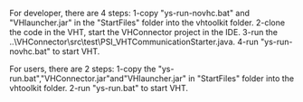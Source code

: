 For developer, there are 4 steps:
1-copy "ys-run-novhc.bat" and "VHlauncher.jar"  in the "StartFiles" folder into the vhtoolkit folder. 
2-clone the code in the VHT, start the VHConnector project in the IDE.
3-run the ..\VHConnector\src\test\PSI_VHTCommunicationStarter.java.
4-run "ys-run-novhc.bat" to start VHT.

For users, there are 2 steps:
1-copy the "ys-run.bat","VHConnector.jar"and"VHlauncher.jar" in "StartFiles" folder into the vhtoolkit folder. 
2-run "ys-run.bat" to start VHT.
